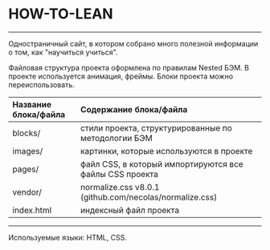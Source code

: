 # HOW-TO-LEAN
---
 Одностраничный сайт, в котором собрано много полезной информации о том, как "научиться учиться".

 Файловая структура проекта оформлена по правилам Nested БЭМ. В проекте используется анимация, фреймы. Блоки проекта можно переиспользовать.


|Название блока/файла| Содержание блока/файла                                 |
|:-------------------|:-------------------------------------------------------|
|blocks/             | стили проекта, структурированные по методологии БЭМ    |
|images/             | картинки, которые используются в проекте               |
|pages/              | файл CSS, в который импортируются все файлы CSS проекта|
|vendor/             | normalize.css v8.0.1 (github.com/necolas/normalize.css)|
|index.html          | индексный файл проекта                                 |

---
Используемые языки: HTML, CSS.
